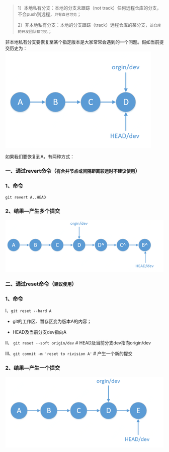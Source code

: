 >1）本地私有分支：本地的分支未跟踪（not track）任何远程仓库的分支，不会push到远程，`只有自己可见`；
>
>2）非本地私有分支：本地的分支跟踪（track）远程仓库的某分支，`该仓库的开发团队都可见`；

非本地私有分支要恢复至某个指定版本是大家常常会遇到的一个问题。假如当前提交历史为：
![初始状态](../../src/main/resources/picture/1240-20210115033501497.png)

如果我们要恢复到A，有两种方式：
### 一、通过revert命令（`有合并节点或间隔距离较远时不建议使用`）
### 1、命令

`git revert A..HEAD`

### 2、结果—产生多个提交

![revert结果](../../src/main/resources/picture/1240-20210115033501765.png)

### 二、通过reset命令（`建议使用`）
### 1、命令

I、`git reset --hard A`   

* git的工作区、暂存区变为版本A的内容；

* HEAD及当前分支dev指向A

II、 `git reset --soft origin/dev` # HEAD及当前分支dev指向origin/dev

III、`git commit -m 'reset to rivision A'` # 产生一个新的提交

### 2、结果—产生一个提交

![reset结果](../../src/main/resources/picture/1240-20210115033501623.png)